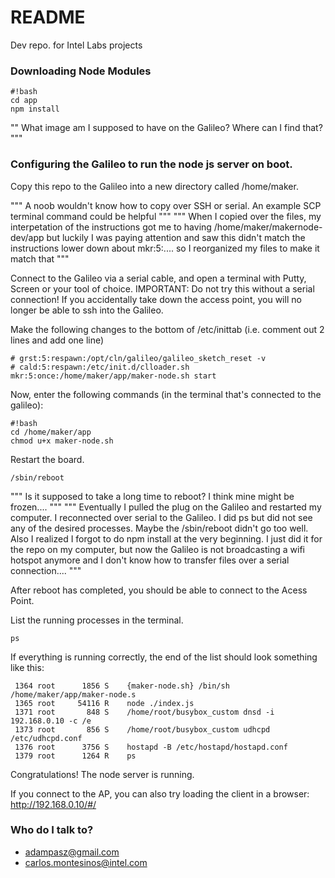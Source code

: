 # README #

Dev repo. for Intel Labs projects

### Downloading Node Modules ###
```
#!bash
cd app
npm install
```

"" What image am I supposed to have on the Galileo? Where can I find that? """

### Configuring the Galileo to run the node js server on boot. ###
Copy this repo to the Galileo into a new directory called /home/maker.

""" A noob wouldn't know how to copy over SSH or serial. An example SCP terminal command could be helpful """
""" When I copied over the files, my interpetation of the instructions got me to having /home/maker/makernode-dev/app but luckily I was paying attention and saw this didn't match the instructions lower down about mkr:5:.... so I reorganized my files to make it match that """

Connect to the Galileo via a serial cable, and open a terminal with Putty, Screen or your tool of choice.
IMPORTANT: Do not try this without a serial connection! If you accidentally take down the access point, 
you will no longer be able to ssh into the Galileo.

Make the following changes to the bottom of /etc/inittab
(i.e. comment out 2 lines and add one line)
```
# grst:5:respawn:/opt/cln/galileo/galileo_sketch_reset -v
# cald:5:respawn:/etc/init.d/clloader.sh
mkr:5:once:/home/maker/app/maker-node.sh start
```

Now, enter the following commands (in the terminal that's connected to the galileo):
```
#!bash
cd /home/maker/app 
chmod u+x maker-node.sh

```

Restart the board.
```
/sbin/reboot
```

""" Is it supposed to take a long time to reboot? I think mine might be frozen.... """
""" Eventually I pulled the plug on the Galileo and restarted my computer. I reconnected over serial to the Galileo. I did ps but did not see any of the desired processes. Maybe the /sbin/reboot didn't go too well. Also I realized I forgot to do npm install at the very beginning. I just did it for the repo on my computer, but now the Galileo is not broadcasting a wifi hotspot anymore and I don't know how to transfer files over a serial connection.... """

After reboot has completed, you should be able to connect to the Acess Point.   

List the running processes in the terminal.
```
ps
```
If everything is running correctly, the end of the list should look something like this:
```
 1364 root      1856 S    {maker-node.sh} /bin/sh /home/maker/app/maker-node.s 
 1365 root     54116 R    node ./index.js 
 1371 root       848 S    /home/root/busybox_custom dnsd -i 192.168.0.10 -c /e 
 1373 root       856 S    /home/root/busybox_custom udhcpd /etc/udhcpd.conf 
 1376 root      3756 S    hostapd -B /etc/hostapd/hostapd.conf 
 1379 root      1264 R    ps
 ```
Congratulations! The node server is running.

If you connect to the AP, you can also try loading the client in a browser:
http://192.168.0.10/#/

### Who do I talk to? ###

* adampasz@gmail.com
* carlos.montesinos@intel.com
